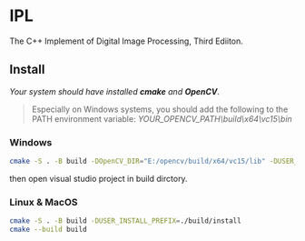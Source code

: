 # IPL
The C++ Implement of Digital Image Processing, Third Ediiton.

## Install

*Your system should have installed **cmake** and **OpenCV**.* 

> Especially on Windows systems, you should add the following to the PATH environment variable: *YOUR_OPENCV_PATH\build\x64\vc15\bin*

### Windows
```bash
cmake -S . -B build -DOpenCV_DIR="E:/opencv/build/x64/vc15/lib" -DUSER_INSTALL_PREFIX=./build/install
```
then open visual studio project in build dirctory.

### Linux & MacOS
```bash
cmake -S . -B build -DUSER_INSTALL_PREFIX=./build/install
cmake --build build
```

